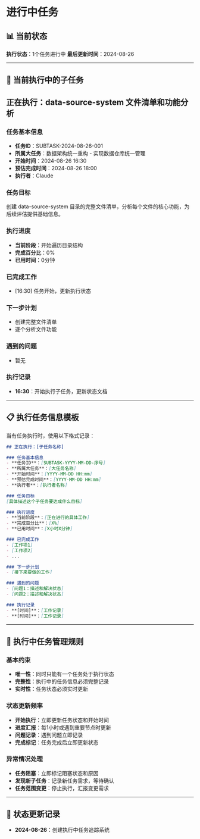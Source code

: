 # 进行中任务

## 📊 当前状态

**执行状态**：1个任务进行中
**最后更新时间**：2024-08-26

---

## 🚀 当前执行中的子任务

## 正在执行：data-source-system 文件清单和功能分析

### 任务基本信息
- **任务ID**：SUBTASK-2024-08-26-001
- **所属大任务**：数据架构统一重构 - 实现数据仓库统一管理
- **开始时间**：2024-08-26 16:30
- **预估完成时间**：2024-08-26 18:00
- **执行者**：Claude

### 任务目标
创建 data-source-system 目录的完整文件清单，分析每个文件的核心功能，为后续评估提供基础信息。

### 执行进度
- **当前阶段**：开始遍历目录结构
- **完成百分比**：0%
- **已用时间**：0分钟

### 已完成工作
- [16:30] 任务开始，更新执行状态

### 下一步计划
- 创建完整文件清单
- 逐个分析文件功能

### 遇到的问题
- 暂无

### 执行记录
- **16:30**：开始执行子任务，更新状态文档

---

## 📋 执行任务信息模板

当有任务执行时，使用以下格式记录：

```markdown
## 正在执行：[子任务名称]

### 任务基本信息
- **任务ID**：[SUBTASK-YYYY-MM-DD-序号]
- **所属大任务**：[大任务名称]
- **开始时间**：[YYYY-MM-DD HH:mm]
- **预估完成时间**：[YYYY-MM-DD HH:mm]
- **执行者**：[执行者名称]

### 任务目标
[具体描述这个子任务要达成什么目标]

### 执行进度
- **当前阶段**：[正在进行的具体工作]
- **完成百分比**：[X%]
- **已用时间**：[X小时X分钟]

### 已完成工作
- [工作项1]
- [工作项2]
- ...

### 下一步计划
- [接下来要做的工作]

### 遇到的问题
- [问题1：描述和解决状态]
- [问题2：描述和解决状态]

### 执行记录
- **[时间]**：[工作记录]
- **[时间]**：[工作记录]
```

---

## 📏 执行中任务管理规则

### 基本约束
- **唯一性**：同时只能有一个任务处于执行状态
- **完整性**：执行中的任务信息必须完整记录
- **实时性**：任务状态必须实时更新

### 状态更新频率
- **开始执行**：立即更新任务状态和开始时间
- **进度汇报**：每1小时或遇到重要节点时更新
- **问题记录**：遇到问题立即记录
- **完成标记**：任务完成后立即更新状态

### 异常情况处理
- **任务阻塞**：立即标记阻塞状态和原因
- **发现新子任务**：记录新任务需求，等待确认
- **任务范围变更**：停止执行，汇报变更需求

---

## 🔄 状态更新记录

- **2024-08-26**：创建执行中任务追踪系统